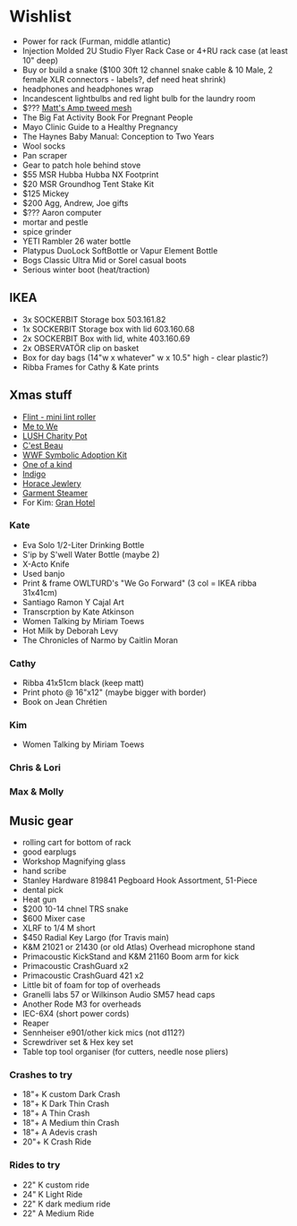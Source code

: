 # Wishlist

- Power for rack (Furman, middle atlantic)
- Injection Molded 2U Studio Flyer Rack Case or 4+RU rack case (at least 10" deep)
- Buy or build a snake ($100 30ft 12 channel snake cable & 10 Male, 2 female XLR connectors - labels?, def need heat shrink)
- headphones and headphones wrap
- Incandescent lightbulbs and red light bulb for the laundry room
- $??? [Matt's Amp tweed mesh](https://nextgenguitars.ca/categories/cab-case-parts/grill-cloth-piping.html)
- The Big Fat Activity Book For Pregnant People
- Mayo Clinic Guide to a Healthy Pregnancy
- The Haynes Baby Manual: Conception to Two Years
- Wool socks
- Pan scraper
- Gear to patch hole behind stove
- $55 MSR Hubba Hubba NX Footprint
- $20 MSR Groundhog Tent Stake Kit
- $125 Mickey
- $200 Agg, Andrew, Joe gifts
- $??? Aaron computer
- mortar and pestle
- spice grinder
- YETI Rambler 26 water bottle
- Platypus DuoLock SoftBottle or Vapur Element Bottle
- Bogs Classic Ultra Mid or Sorel casual boots
- Serious winter boot (heat/traction)

## IKEA

- 3x SOCKERBIT Storage box 503.161.82
- 1x SOCKERBIT Storage box with lid 603.160.68
- 2x SOCKERBIT Box with lid, white 403.160.69
- 2x OBSERVATÖR clip on basket
- Box for day bags (14"w x whatever" w x 10.5" high - clear plastic?)
- Ribba Frames for Cathy & Kate prints

## Xmas stuff

- [Flint - mini lint roller](https://meetflint.com/)
- [Me to We](https://shop.metowe.com/)
- [LUSH Charity Pot](https://www.lush.ca/en/body/body-lotions/charity-pot/9999905236.html)
- [C'est Beau](https://cestbeau.co/en/)
- [WWF Symbolic Adoption Kit](https://shop.wwf.ca/collections/adoptions)
- [One of a kind](https://oneofakindonlineshop.com/)
- [Indigo](https://www.chapters.indigo.ca)
- [Horace Jewlery](https://horacejewelry.com/)
- [Garment Steamer](https://reliablecorporation.com)
- For Kim: [Gran Hotel](https://en.wikipedia.org/wiki/Gran_Hotel_(TV_series))

### Kate

- Eva Solo 1/2-Liter Drinking Bottle
- S'ip by S'well Water Bottle (maybe 2)
- X-Acto Knife
- Used banjo
- Print & frame OWLTURD's "We Go Forward" (3 col = IKEA ribba 31x41cm)
- Santiago Ramon Y Cajal Art
- Transcrption by Kate Atkinson
- Women Talking by Miriam Toews
- Hot Milk by Deborah Levy
- The Chronicles of Narmo by Caitlin Moran

### Cathy

- Ribba 41x51cm black (keep matt)
- Print photo @ 16"x12" (maybe bigger with border)
- Book on Jean Chrétien

### Kim

- Women Talking by Miriam Toews

### Chris & Lori

### Max & Molly

## Music gear

- rolling cart for bottom of rack
- good earplugs
- Workshop Magnifying glass
- hand scribe
- Stanley Hardware 819841 Pegboard Hook Assortment, 51-Piece
- dental pick
- Heat gun
- $200 10-14 chnel TRS snake
- $600 Mixer case
- XLRF to 1/4 M short
- $450 Radial Key Largo (for Travis main)
- K&M 21021 or 21430 (or old Atlas) Overhead microphone stand
- Primacoustic KickStand and K&M 21160 Boom arm for kick
- Primacoustic CrashGuard x2
- Primacoustic CrashGuard 421 x2
- Little bit of foam for top of overheads
- Granelli labs 57 or Wilkinson Audio SM57 head caps
- Another Rode M3 for overheads
- IEC-6X4 (short power cords)
- Reaper
- Sennheiser e901/other kick mics (not d112?)
- Screwdriver set & Hex key set
- Table top tool organiser (for cutters, needle nose pliers)

### Crashes to try

- 18"+ K custom Dark Crash
- 18"+ K Dark Thin Crash
- 18"+ A Thin Crash
- 18"+ A Medium thin Crash
- 18"+ A Adevis crash
- 20"+ K Crash Ride

### Rides to try

- 22" K custom ride
- 24" K Light Ride
- 22" K dark medium ride
- 22" A Medium Ride
